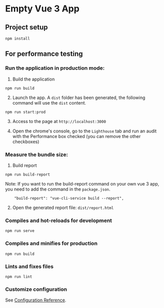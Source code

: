 # Empty Vue 3 App

## Project setup
```
npm install
```

## For performance testing 

### Run the application in production mode:

1) Build the application
```
npm run build
```

2) Launch the app. A `dist` folder has been generated, the following command will use the `dist` content.
```
npm run start:prod
```

3) Access to the page at `http://localhost:3000`

4) Open the chrome's console, go to the `Lighthouse` tab and run an audit with the Performance box checked (you can remove the other checkboxes)

### Measure the bundle size:

1) Build report

```
npm run build-report
```

Note: If you want to run the build-report command on your own vue 3 app, you need to add the command in the `package.json`.
```
    "build-report": "vue-cli-service build --report",
```

2) Open the generated report file: `dist/report.html`


### Compiles and hot-reloads for development
```
npm run serve
```

### Compiles and minifies for production
```
npm run build
```

### Lints and fixes files
```
npm run lint
```

### Customize configuration
See [Configuration Reference](https://cli.vuejs.org/config/).